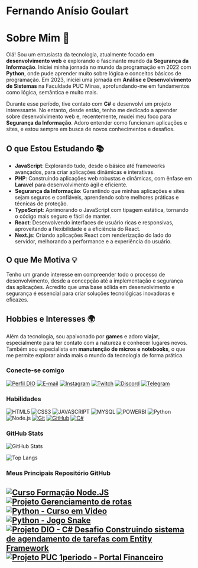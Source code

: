 # Fernando Anísio Goulart

# Sobre Mim 👋

Olá! Sou um entusiasta da tecnologia, atualmente focado em **desenvolvimento web** e explorando o fascinante mundo da **Segurança da Informação**. Iniciei minha jornada no mundo da programação em 2022 com **Python**, onde pude aprender muito sobre lógica e conceitos básicos de programação. Em 2023, iniciei uma jornada em **Análise e Desenvolvimento de Sistemas** na Faculdade PUC Minas, aprofundando-me em fundamentos como lógica, semântica e muito mais.

Durante esse período, tive contato com **C#** e desenvolvi um projeto interessante. No entanto, desde então, tenho me dedicado a aprender sobre desenvolvimento web e, recentemente, mudei meu foco para **Segurança da Informação**. Adoro entender como funcionam aplicações e sites, e estou sempre em busca de novos conhecimentos e desafios.

## O que Estou Estudando 📚

- **JavaScript**: Explorando tudo, desde o básico até frameworks avançados, para criar aplicações dinâmicas e interativas.
- **PHP**: Construindo aplicações web robustas e dinâmicas, com ênfase em **Laravel** para desenvolvimento ágil e eficiente.
- **Segurança da Informação**: Garantindo que minhas aplicações e sites sejam seguros e confiáveis, aprendendo sobre melhores práticas e técnicas de proteção.
- **TypeScript**: Aprimorando o JavaScript com tipagem estática, tornando o código mais seguro e fácil de manter.
- **React**: Desenvolvendo interfaces de usuário ricas e responsivas, aproveitando a flexibilidade e a eficiência do React.
- **Next.js**: Criando aplicações React com renderização do lado do servidor, melhorando a performance e a experiência do usuário.

## O que Me Motiva 💡

Tenho um grande interesse em compreender todo o processo de desenvolvimento, desde a concepção até a implementação e segurança das aplicações. Acredito que uma base sólida em desenvolvimento e segurança é essencial para criar soluções tecnológicas inovadoras e eficazes.

## Hobbies e Interesses 🌍

Além da tecnologia, sou apaixonado por **games** e adoro **viajar**, especialmente para ter contato com a natureza e conhecer lugares novos. Também sou especialista em **manutenção de micros e notebooks**, o que me permite explorar ainda mais o mundo da tecnologia de forma prática.


### Conecte-se comigo

[![Perfil DIO](https://img.shields.io/badge/-Meu%20Perfil%20na%20DIO-30A3DC?style=for-the-badge)](https://web.dio.me/users/viapythoncolab/)
[![E-mail](https://img.shields.io/badge/-Email-000?style=for-the-badge&logo=microsoft-outlook&logoColor=E94D5F)](mailto:fernandoanisiomail@gmail.com)
[![Instagram](https://img.shields.io/badge/-Instagram-3f729b?style=for-the-badge&logo=instagram&logoColor=white)](https://www.instagram.com/fernandoanisio0/)
[![Twitch](https://img.shields.io/badge/-Twitch-6441A4?style=for-the-badge&logo=twitch&logoColor=white)](https://www.twitch.tv/anisio_0)
[![Discord](https://img.shields.io/badge/-Discord-7289DA?style=for-the-badge&logo=discord&logoColor=white)](https://discord.gg/vCk4Fne7)
[![Telegram](https://img.shields.io/badge/-Telegram-26A5E4?style=for-the-badge&logo=telegram&logoColor=white)](https://t.me/Fernandoanisio1/)


### Habilidades

![HTML5](https://img.shields.io/badge/HTML-000?style=for-the-badge&logo=html5&logoColor=30A3DC)
![CSS3](https://img.shields.io/badge/CSS3-000?style=for-the-badge&logo=css3&logoColor=E94D5F)
![JAVASCRIPT](https://img.shields.io/badge/Javascript-000?style=for-the-badge&logo=Javascript&logoColor=FFFF00)
![MYSQL](https://img.shields.io/badge/MYSQL-000?style=for-the-badge&logo=Mysql&logoColor=30A3DC)
![POWERBI](https://img.shields.io/badge/POWERBI-000?style=for-the-badge&logo=PowerBI&logoColor=EEAD2D)
![Python](https://img.shields.io/badge/Python-000?style=for-the-badge&logo=Python&logoColor=FFFF00)
![Node.js](https://img.shields.io/badge/Node.js-000?style=for-the-badge&logo=node.js&logoColor=68A063)
[![Git](https://img.shields.io/badge/Git-000?style=for-the-badge&logo=git&logoColor=E94D5F)](https://git-scm.com/doc) 
[![GitHub](https://img.shields.io/badge/GitHub-000?style=for-the-badge&logo=github&logoColor=30A3DC)](https://docs.github.com/)
[![C#](https://img.shields.io/badge/CSharp-000?style=for-the-badge&logo=CSharp&logoColor=30A3DC)](https://docs.github.com/)


### GitHub Stats

![GitHub Stats](https://github-readme-stats.vercel.app/api?username=fernandodelin&theme=transparent&bg_color=000&border_color=30A3DC&show_icons=true&icon_color=30A3DC&title_color=B6D7A8&text_color=FFF)

![Top Langs](https://github-readme-stats-git-masterrstaa-rickstaa.vercel.app/api/top-langs/?username=fernandodelin&layout=compact&bg_color=000&border_color=30A3DC&title_color=B6D7A8&text_color=FFF)

### Meus Principais Repositório GitHub
[![Curso Formação Node.JS](https://github-readme-stats.vercel.app/api/pin/?username=fernandodelin&repo=formacao-nodejs&bg_color=000&border_color=30A3DC&show_icons=true&icon_color=30A3DC&title_color=B6D7A8&text_color=FFF)](https://github.com/fernandodelin/formacao-nodejs)
[![Projeto Gerenciamento de rotas](https://github-readme-stats.vercel.app/api/pin/?username=fernandodelin&repo=Colab_gerenciamento_de_rotas&bg_color=000&border_color=30A3DC&show_icons=true&icon_color=30A3DC&title_color=B6D7A8&text_color=FFF)](https://github.com/fernandodelin/Colab_gerenciamento_de_rotas)
[![Python - Curso em Video](https://github-readme-stats.vercel.app/api/pin/?username=fernandodelin&repo=vs_projects_python&bg_color=000&border_color=30A3DC&show_icons=true&icon_color=30A3DC&title_color=B6D7A8&text_color=FFF)](https://github.com/fernandodelin/vs_projects_python)
[![Python - Jogo Snake](https://github-readme-stats.vercel.app/api/pin/?username=fernandodelin&repo=py_snake&bg_color=000&border_color=30A3DC&show_icons=true&icon_color=30A3DC&title_color=B6D7A8&text_color=FFF)](https://github.com/fernandodelin/py_snake)
[![Projeto DIO - C# Desafio Construindo sistema de agendamento de tarefas com Entity Framework](https://github-readme-stats.vercel.app/api/pin/?username=fernandodelin&repo=trilha-net-api-desafio&bg_color=000&border_color=30A3DC&show_icons=true&icon_color=30A3DC&title_color=B6D7A8&text_color=FFF)](https://github.com/fernandodelin/trilha-net-api-desafio)
[![Projeto PUC 1periodo - Portal Financeiro](https://github-readme-stats.vercel.app/api/pin/?username=fernandodelin&repo=pmv-ads-2023-1-e1-proj-web-t06-portal-financeiro&bg_color=000&border_color=30A3DC&show_icons=true&icon_color=30A3DC&title_color=B6D7A8&text_color=FFF)](https://github.com/fernandodelin/pmv-ads-2023-1-e1-proj-web-t06-portal-financeiro)
---
